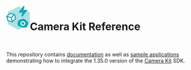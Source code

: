 <img align="left" width="64" height="64" src="docs/camerakit_icon.svg">

# Camera Kit Reference

</br>

This repository contains [documentation](./docs) as well as [sample applications](./samples) demonstrating how to integrate the 1.35.0 version of the [Camera Kit](https://kit.snapchat.com/camera-kit) SDK.

